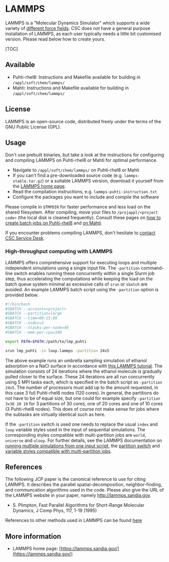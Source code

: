 # LAMMPS

LAMMPS is a "Molecular Dynamics Simulator" which supports a wide variety of [different force
fields](https://lammps.sandia.gov/doc/Intro_features.html#interatomic-potentials-force-fields).
CSC does not have a general purpose installation of LAMMPS, as each user typically needs a
little bit customised version. Please read below how to create yours.

[TOC]

## Available

- Puhti-rhel8: Instructions and Makefile available for building in `/appl/soft/chem/lammps/`
- Mahti: Instructions and Makefile available for building in `/appl/soft/chem/lammps/`

## License

LAMMPS is an open-source code, distributed freely under the terms of the GNU Public License (GPL).

## Usage

Don't use prebuilt binaries, but take a look at the instructions for configuring and compiling
LAMMPS on Puhti-rhel8 or Mahti for optimal performance.

- Navigate to `/appl/soft/chem/lammps/` on Puhti-rhel8 or Mahti
- If you can't find a pre-downloaded source code (e.g. `lammps-stable.tar.gz`) or a suitable LAMMPS
  version, download it yourself from the [LAMMPS home page](https://lammps.sandia.gov/download.html).
- Read the compilation instructions, e.g. `lammps-puhti-instruction.txt`
- Configure the packages you want to include and compile the software

Please compile in `$TMPDIR` for faster performance and less load on the shared filesystem. After
compiling, move your files to `/projappl/<project code>` (the local disk is cleaned frequently).
Consult these pages on [how to create batch jobs on
Puhti-rhel8](../computing/running/creating-job-scripts-puhti.md) and [on
Mahti](../computing/running/creating-job-scripts-mahti.md).

If you encounter problems compiling LAMMPS, don't hesitate to [contact CSC Service
Desk](../support/contact.md).

### High-throughput computing with LAMMPS

LAMMPS offers comprehensive support for executing loops and multiple independent simulations using a
single input file. The `-partition` command-line switch enables running these concurrently within a
single Slurm job step, thus accelerating the computations while keeping the load on the batch queue
system minimal as excessive calls of `srun` or `sbatch` are avoided. An example LAMMPS batch script
using the `-partition` option is provided below.

```bash
#!/bin/bash
#SBATCH --account=<project>
#SBATCH --partition=large
#SBATCH --time=00:15:00
#SBATCH --nodes=3
#SBATCH --ntasks-per-node=40
#SBATCH --mem-per-cpu=100

export PATH=$PATH:/path/to/lmp_puhti

srun lmp_puhti -in loop.lammps -partition 24x5
```

The above example runs an umbrella sampling simulation of ethanol adsorption on a NaCl surface in
accordance with [this LAMMPS tutorial](https://lammpstutorials.github.io/tutorials/tutorial06.html).
The simulation consists of 24 iterations where the ethanol molecule is gradually pulled closer to
the surface. These 24 iterations are all run concurrently using 5 MPI tasks each, which is specified
in the batch script as `-partition 24x5`. The number of processors must add up to the amount
requested, in this case 3 full Puhti-rhel8 nodes (120 cores). In general, the partitions do not have
to be of equal size, but one could for example specify `-partition 3x30 20 10` for 3 partitions of
30 cores, one of 20 cores and one of 10 cores (3 Puhti-rhel8 nodes). This does of course not make
sense for jobs where the subtasks are virtually identical such as here.

If the `-partition` switch is used one needs to replace the usual `index` and `loop` variable styles
used in the input of sequential simulations. The corresponding styles compatible with multi-partition
jobs are `world`, `universe` and `uloop`. For further details, see the LAMMPS documentation on
[running multiple simulations from one input script](https://docs.lammps.org/Howto_multiple.html),
the [partition switch](https://docs.lammps.org/Run_options.html#partition) and [variable styles
compatible with multi-partition jobs](https://docs.lammps.org/variable.html).

## References

The following JCP paper is the canonical reference to use for citing LAMMPS.
It describes the parallel spatial-decomposition, neighbor-finding, and communcation 
algorithms used in the code. Please also give the URL of the LAMMPS website in your paper, namely
http://lammps.sandia.gov.

- S. Plimpton, Fast Parallel Algorithms for Short-Range Molecular Dynamics, J Comp Phys, 117, 1-19
  (1995)

References to other methods used in LAMMPS can be found [here](https://lammps.sandia.gov/cite.html)

## More information

- LAMMPS home page: [https://lammps.sandia.gov/](https://lammps.sandia.gov/)
